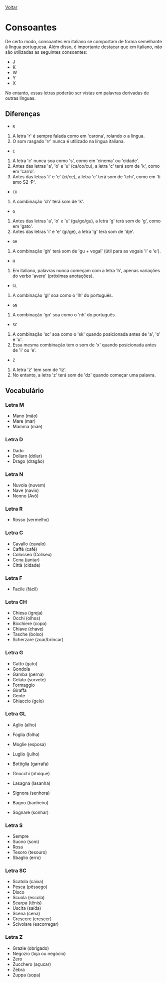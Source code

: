 [Voltar](./index.md)

# Consoantes

De certo modo, consoantes em italiano se comportam de forma semelhante à língua portuguesa. Além disso, é importante destacar que em italiano, não são utilizadas as seguintes consoantes:

* J
* K
* W
* Y
* X

No entanto, essas letras poderão ser vistas em palavras derivadas de outras línguas.

## Diferenças

* `R`
1. A letra 'r' é sempre falada como em 'carona', rolando o a língua. 
1. O som rasgado 'rr' nunca é utilizado na língua italiana.

* `C`
1. A letra 'c' nunca soa como 's', como em 'cinema' ou 'cidade'. 
1. Antes das letras 'a', 'o' e 'u' (ca/co/cu), a letra 'c' terá som de 'k', como em 'carro'.
1. Antes das letras 'i' e 'e' (ci/ce), a letra 'c' terá som de 'tchi', como em 'ti amo S2 :P'.

* `CH` 
1. A combinação 'ch' terá som de 'k'.

* `G`
1. Antes das letras 'a', 'o' e 'u' (ga/go/gu), a letra 'g' terá som de 'g', como em 'gato'.
1. Antes das letras 'i' e 'e' (gi/ge), a letra 'g' terá som de 'dje'.

* `GH` 
1. A combinação 'gh' terá som de 'gu + vogal' (útil para as vogais 'i' e 'e').

* `H`
1. Em italiano, palavras nunca começam com a letra 'h', apenas variações do verbo 'avere' (próximas anotações).

* `GL`
1. A combinação 'gl' soa como o 'lh' do português.

* `GN`
1. A combinação 'gn' soa como o 'nh' do português.

* `SC`
1. A combinação 'sc' soa como o 'sk' quando posicionada antes de 'a', 'o' e 'u'.
1. Essa mesma combinação tem o som de 'x' quando posicionada antes de 'i' ou 'e'.

* `Z`
1. A letra 'z' tem som de 'tz'.
1. No entanto, a letra 'z' terá som de 'dz' quando começar uma palavra.

## Vocabulário

### Letra M

* Mano (mão)
* Mare (mar)
* Mamma (mãe)

### Letra D

* Dado 
* Dollaro (dólar)
* Drago (dragão)

### Letra N

* Nuvola (nuvem)
* Nave (navio)
* Nonno (Avô)

### Letra R

* Rosso (vermelho)

### Letra C

* Cavallo (cavalo)
* Caffè (café)
* Colosseo (Coliseu)
* Cena (jantar)
* Città (cidade)

### Letra F

* Facile (fácil)

### Letra CH

* Chiesa (igreja)
* Occhi (olhos)
* Bicchiere (copo)
* Chiave (chave)
* Tasche (bolso)
* Scherzare (zoar/brincar)

### Letra G

* Gatto (gato)
* Gondola
* Gamba (perna)
* Gelato (sorvete)
* Formaggio
* Giraffa
* Gente
* Ghiaccio (gelo)

### Letra GL 

* Aglio (alho)
* Foglia (folha)
* Moglie (esposa)
* Luglio (julho)
* Bottiglia (garrafa)

* Gnocchi (nhóque)
* Lasagna (lasanha)
* Signora (senhora)
* Bagno (banheiro)
* Sognare (sonhar)

### Letra S

* Sempre
* Suono (som)
* Rosa
* Tesoro (tesouro)
* Sbaglio (erro)

### Letra SC

* Scatola (caixa)
* Pesca (pêssego)
* Disco
* Scuola (escola)
* Scarpa (tênis)
* Uscita (saída)
* Scena (cena)
* Crescere (crescer)
* Scivolare (escorregar)

### Letra Z

* Grazie (obrigado)
* Negozio (loja ou negócio)
* Zero
* Zucchero (açucar)
* Zebra
* Zuppa (sopa)